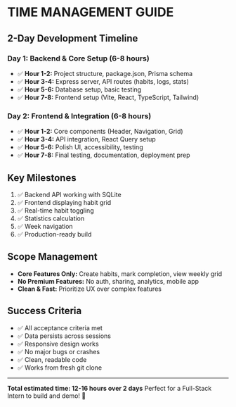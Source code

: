 # TIME MANAGEMENT GUIDE

## 2-Day Development Timeline

### Day 1: Backend & Core Setup (6-8 hours)
- ✅ **Hour 1-2:** Project structure, package.json, Prisma schema
- ✅ **Hour 3-4:** Express server, API routes (habits, logs, stats)
- ✅ **Hour 5-6:** Database setup, basic testing
- ✅ **Hour 7-8:** Frontend setup (Vite, React, TypeScript, Tailwind)

### Day 2: Frontend & Integration (6-8 hours)
- ✅ **Hour 1-2:** Core components (Header, Navigation, Grid)
- ✅ **Hour 3-4:** API integration, React Query setup
- ✅ **Hour 5-6:** Polish UI, accessibility, testing
- ✅ **Hour 7-8:** Final testing, documentation, deployment prep

## Key Milestones
1. ✅ Backend API working with SQLite
2. ✅ Frontend displaying habit grid
3. ✅ Real-time habit toggling
4. ✅ Statistics calculation
5. ✅ Week navigation
6. ✅ Production-ready build

## Scope Management
- **Core Features Only:** Create habits, mark completion, view weekly grid
- **No Premium Features:** No auth, sharing, analytics, mobile app
- **Clean & Fast:** Prioritize UX over complex features

## Success Criteria
- ✅ All acceptance criteria met
- ✅ Data persists across sessions
- ✅ Responsive design works
- ✅ No major bugs or crashes
- ✅ Clean, readable code
- ✅ Works from fresh git clone

---

**Total estimated time: 12-16 hours over 2 days**
Perfect for a Full-Stack Intern to build and demo! 🚀